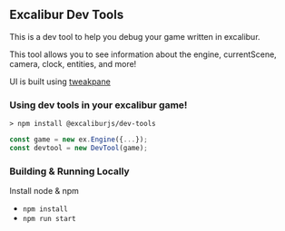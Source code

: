 ## Excalibur Dev Tools

This is a dev tool to help you debug your game written in excalibur.

This tool allows you to see information about the engine, currentScene, camera, clock, entities, and more!

UI is built using [tweakpane](https://cocopon.github.io/tweakpane/)

### Using dev tools in your excalibur game!

```
> npm install @excaliburjs/dev-tools
```


```typescript
const game = new ex.Engine({...});
const devtool = new DevTool(game);
```

### Building & Running Locally

Install node & npm 

* `npm install`
* `npm run start`
